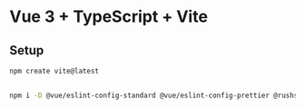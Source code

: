 # Vue 3 + TypeScript + Vite

## Setup
```sh
npm create vite@latest


npm i -D @vue/eslint-config-standard @vue/eslint-config-prettier @rushstack/eslint-patch
```